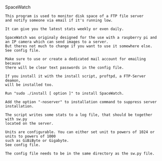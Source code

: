 SpaceWatch

    This program is used to monitor disk space of a FTP file server
    and notify someone via email if it's running low.

    It can give you the latest stats weekly or even daily.

    SpaceWatch was originaly designed for the use with a raspberry pi and
    an IP camera which can send images to a server.
    But theres not much to change if you want to use it somewhere else.
    See config file.

    Make sure to use or create a dedicated mail account for emailing because
    there will be clear text passwords in the config file.

    If you install it with the install script, proftpd, a FTP-Server deamon, 
    will be installed too.

    Run "sudo ./install [ option ]" to install SpaceWatch.

    Add the option "-noserver" to installation command to suppress server installation.

    The script writes some stats to a log file, that should be together with sw.py
    located on the server.

    Units are configurable. You can either set unit to powers of 1024 or units to powers of 1000
    such as GiBiByte or Gigabyte.
    See config file.

    The config file needs to be in the same directory as the sw.py file.
